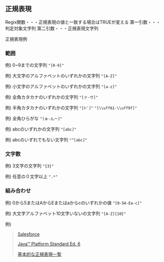 ## 正規表現
Regix関数・・・正規表現の値と一致する場合はTRUEが変える
第一引数・・・判定対象文字列
第二引数・・・正規表現文字列

正規表現例

### 範囲

例) 0~9までの文字列
```"[0-9]"```

例) 大文字のアルファベットのいずれかの文字列
```"[A-Z]"```

例) 小文字のアルファベットのいずれかの文字列
```"[a-z]"```

例) 全角カタカナのいずれかの文字列
```"[ァ-ヴ]"```

例) 半角カタカナのいずれかの文字列
```"[ｦ-ﾟ]"```
```"[\\uff61-\\uff9f]"```

例) 全角ひらがな
```"[ぁ-んー]"```

例) abcのいずれかの文字列
```"[abc]"```

例) abcのいずれでもない文字列
```"^[abc]"```

### 文字数

例) 3文字の文字列
```"{3}"```

例) 任意の０文字以上
```".*"```

### 組み合わせ

例) 0から5またはAからEまたはaからcのいずれかの値
```"[0-5A-Ea-c]"```

例) 大文字アルファベット10文字いないの文字列
```"[A-Z]{10}"```

例) 

> [Salesforce](https://help.salesforce.com/s/articleView?id=000334073&type=1)
> 
> [Java™ Platform Standard Ed. 6](http://java.sun.com/javase/6/docs/api/java/util/regex/Pattern.html)
> 
> [基本的な正規表現一覧](https://murashun.jp/article/programming/regular-expression.html)

